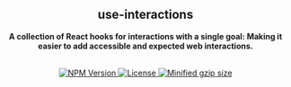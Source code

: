 <div align="center">
  <h2 align="center">use-interactions</h2>
  <p align="center"><strong>A collection of React hooks for interactions with a single goal: Making it easier to add accessible and expected web interactions.</strong></p>
  <br />
  <a href="https://npmjs.com/package/use-interactions">
    <img alt="NPM Version" src="https://img.shields.io/npm/v/use-interactions.svg" />
  </a>
  <a href="https://npmjs.com/package/use-interactions">
    <img alt="License" src="https://img.shields.io/npm/l/use-interactions.svg" />
  </a>
  <a href="https://bundlephobia.com/result?p=use-interactions">
    <img alt="Minified gzip size" src="https://img.shields.io/bundlephobia/minzip/use-interactions.svg?label=gzip%20size" />
  </a>
  <br />
  <br />
</div>
